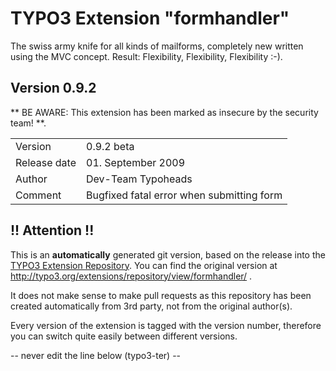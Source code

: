 # TYPO3 Extension "formhandler"
The swiss army knife for all kinds of mailforms, completely new written using the MVC concept. Result: Flexibility, Flexibility, Flexibility  :-).

## Version 0.9.2
** BE AWARE: This extension has been marked as insecure by the security team! **.



<table>
	<tr><td>Version</td><td>0.9.2 beta</td></tr>
	<tr><td>Release date</td><td>01. September 2009</td></tr>
	<tr><td>Author</td><td>Dev-Team Typoheads</td></tr>
	<tr><td>Comment</td><td>Bugfixed fatal error when submitting form</td></tr>
</table>

## !! Attention !!
This is an **automatically** generated git version, based on the release into the [TYPO3 Extension Repository](http://www.typo3.org/extensions/).
You can find the original version at http://typo3.org/extensions/repository/view/formhandler/ .

It does not make sense to make pull requests as this repository has been created automatically from 3rd party, not from the original author(s).

Every version of the extension is tagged with the version number, therefore you can switch quite easily between different versions.


-- never edit the line below (typo3-ter) --